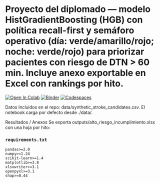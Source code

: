 # Proyecto del diplomado — modelo **HistGradientBoosting (HGB)** con política **recall-first** y **semáforo operativo** (día: verde/amarillo/rojo; noche: verde/rojo) para priorizar pacientes con riesgo de **DTN > 60 min**. Incluye anexo exportable en Excel con rankings por hito.

[![Open In Colab](https://colab.research.google.com/assets/colab-badge.svg)](https://colab.research.google.com/github/Danii2609/proyectodiplomadoia/blob/main/InformeFinalIASalud.ipynb)
[![Binder](https://mybinder.org/badge_logo.svg)](https://mybinder.org/v2/gh/Danii2609/proyectodiplomadoia/HEAD?labpath=InformeFinalIASalud.ipynb)
[![Codespaces](https://img.shields.io/badge/GitHub-Codespaces-blue?logo=github)](https://github.com/codespaces/new?hide_repo_select=true&ref=main&repo=Danii2609%2Fproyectodiplomadoia)

 Datos
Incluidos en el repo: data/synthetic_stroke_candidates.csv.
El notebook carga por defecto desde ./data/.

Resultados / Anexos
Se exporta outputs/alto_riesgo_incumplimiento.xlsx con una hoja por hito:


### `requirements.txt`
```text
pandas>=2.0
numpy>=1.24
scikit-learn>=1.4
matplotlib>=3.8
xlsxwriter>=3.1
openpyxl>=3.1
shap>=0.44
